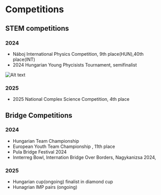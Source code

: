 # Competitions

## STEM competitions

### 2024

* Náboj International Physics Competition, 9th place(HUN),40th place(INT) 
* 2024 Hungarian Young Phycisists Tournament, semifinalist

![Alt text](images\IYPTszóbeli.jpg)

### 2025

* 2025 National Complex Science Competition, 4th place

## Bridge Competitions

### 2024

* Hungarian Team Championship  
* European Youth Team Championship , 11th place
* Pula Bridge Festival 2024
* Innterreg Bowl, Internation Bridge Over Borders, Nagykanizsa 2024, 

### 2025
  
* Hungarian cup(ongoing) finalist in diamond cup
* Hunagrian IMP pairs (ongoing)
